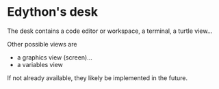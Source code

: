 # Edython's desk

The desk contains a code editor or workspace, a terminal, a turtle view...

Other possible views are

* a graphics view (screen)...
* a variables view

If not already available, they likely be implemented in the future.
